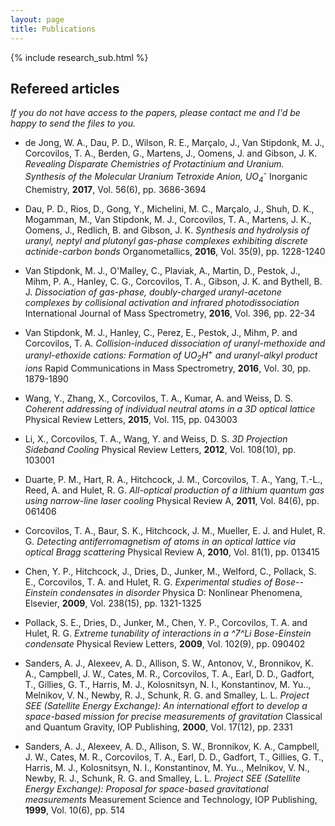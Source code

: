 ```yaml
---
layout: page
title: Publications
---
```

{% include research_sub.html %}
## Refereed articles
*If you do not have access to the papers, please contact me and I'd be happy to send the files to you.*
<!-- TODO: add links and docs -->

* de Jong, W. A., Dau, P. D., Wilson, R. E., Marçalo, J., Van
  Stipdonk, M. J., Corcovilos, T. A., Berden, G., Martens, J.,
  Oomens, J. and Gibson, J. K.  *Revealing Disparate Chemistries of Protactinium and Uranium.
  Synthesis of the Molecular Uranium Tetroxide Anion, UO<sub>4</sub><sup>-</sup>*
  Inorganic Chemistry, **2017**, Vol. 56(6), pp. 3686-3694

* Dau, P. D., Rios, D., Gong, Y., Michelini, M. C., Marçalo, J.,
  Shuh, D. K., Mogamman, M., Van Stipdonk, M. J., Corcovilos, T. A.,
  Martens, J. K., Oomens, J., Redlich, B. and Gibson, J. K.
  *Synthesis and hydrolysis of uranyl, neptyl and plutonyl gas-phase
  complexes exhibiting discrete actinide-carbon bonds*
  Organometallics, **2016**, Vol. 35(9), pp. 1228-1240

* Van Stipdonk, M. J., O'Malley, C., Plaviak, A., Martin, D., Pestok,
  J., Mihm, P. A., Hanley, C. G., Corcovilos, T. A., Gibson, J. K. and
  Bythell, B. J.
  *Dissociation of gas-phase, doubly-charged uranyl-acetone complexes
  by collisional activation and infrared photodissociation*
  International Journal of Mass Spectrometry, **2016**, Vol. 396, pp.
  22-34

* Van Stipdonk, M. J., Hanley, C., Perez, E., Pestok, J., Mihm, P. and
  Corcovilos, T. A.
  *Collision-induced dissociation of uranyl-methoxide and
  uranyl-ethoxide cations: Formation of UO<sub>2</sub>H<sup>+</sup> and uranyl-alkyl
  product ions*
  Rapid Communications in Mass Spectrometry, **2016**, Vol. 30, pp.
  1879-1890

* Wang, Y., Zhang, X., Corcovilos, T. A., Kumar, A. and Weiss, D. S.
  *Coherent addressing of individual neutral atoms in a 3D optical
  lattice*
  Physical Review Letters, **2015**, Vol. 115, pp. 043003

* Li, X., Corcovilos, T. A., Wang, Y. and Weiss, D. S.
  *3D Projection Sideband Cooling*
  Physical Review Letters, **2012**, Vol. 108(10), pp. 103001

* Duarte, P. M., Hart, R. A., Hitchcock, J. M., Corcovilos, T. A.,
  Yang, T.-L., Reed, A. and Hulet, R. G.
  *All-optical production of a lithium quantum gas using narrow-line
  laser cooling*
  Physical Review A, **2011**, Vol. 84(6), pp. 061406

* Corcovilos, T. A., Baur, S. K., Hitchcock, J. M., Mueller, E. J. and
  Hulet, R. G.
  *Detecting antiferromagnetism of atoms in an optical lattice via
  optical Bragg scattering*
  Physical Review A, **2010**, Vol. 81(1), pp. 013415

* Chen, Y. P., Hitchcock, J., Dries, D., Junker, M., Welford, C.,
  Pollack, S. E., Corcovilos, T. A. and Hulet, R. G.
  *Experimental studies of Bose--Einstein condensates in disorder*
  Physica D: Nonlinear Phenomena, Elsevier, **2009**, Vol. 238(15),
  pp. 1321-1325

* Pollack, S. E., Dries, D., Junker, M., Chen, Y. P., Corcovilos, T.
  A. and Hulet, R. G.
  *Extreme tunability of interactions in a ^7^Li Bose-Einstein
  condensate*
  Physical Review Letters, **2009**, Vol. 102(9), pp. 090402

* Sanders, A. J., Alexeev, A. D., Allison, S. W., Antonov, V.,
  Bronnikov, K. A., Campbell, J. W., Cates, M. R., Corcovilos, T. A.,
  Earl, D. D., Gadfort, T., Gillies, G. T., Harris, M. J.,
  Kolosnitsyn, N. I., Konstantinov, M. Yu.., Melnikov, V. N.,
  Newby, R. J., Schunk, R. G. and Smalley, L. L.
  *Project SEE (Satellite Energy Exchange): An international effort to
  develop a space-based mission for precise measurements of
  gravitation*
  Classical and Quantum Gravity, IOP Publishing, **2000**, Vol.
  17(12), pp. 2331

* Sanders, A. J., Alexeev, A. D., Allison, S. W., Bronnikov, K. A.,
  Campbell, J. W., Cates, M. R., Corcovilos, T. A., Earl, D. D.,
  Gadfort, T., Gillies, G. T., Harris, M. J., Kolosnitsyn, N. I.,
  Konstantinov, M. Yu.., Melnikov, V. N., Newby, R. J., Schunk, R. G.
  and Smalley, L. L.
  *Project SEE (Satellite Energy Exchange): Proposal for space-based
  gravitational measurements*
  Measurement Science and Technology, IOP Publishing, **1999**, Vol.
  10(6), pp. 514
